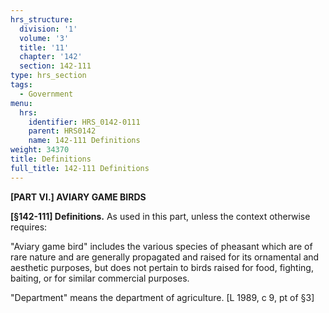 ```yaml
---
hrs_structure:
  division: '1'
  volume: '3'
  title: '11'
  chapter: '142'
  section: 142-111
type: hrs_section
tags:
  - Government
menu:
  hrs:
    identifier: HRS_0142-0111
    parent: HRS0142
    name: 142-111 Definitions
weight: 34370
title: Definitions
full_title: 142-111 Definitions
---
```

**[PART VI.] AVIARY GAME BIRDS**

**[§142-111] Definitions.** As used in this part, unless the context otherwise requires:

"Aviary game bird" includes the various species of pheasant which are of rare nature and are generally propagated and raised for its ornamental and aesthetic purposes, but does not pertain to birds raised for food, fighting, baiting, or for similar commercial purposes.

"Department" means the department of agriculture. [L 1989, c 9, pt of §3]